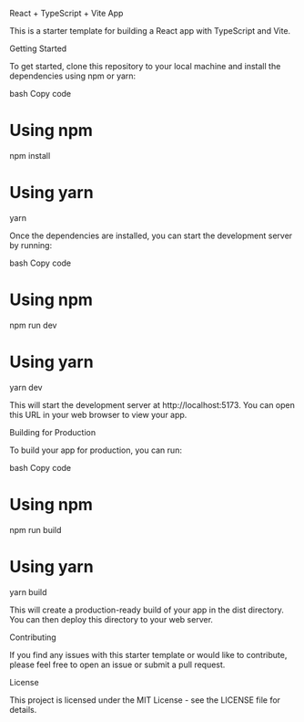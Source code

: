 React + TypeScript + Vite App

This is a starter template for building a React app with TypeScript and Vite.

Getting Started

To get started, clone this repository to your local machine and install the dependencies using npm or yarn:

bash
Copy code
# Using npm
npm install

# Using yarn
yarn


Once the dependencies are installed, you can start the development server by running:

bash
Copy code
# Using npm
npm run dev

# Using yarn
yarn dev


This will start the development server at http://localhost:5173. You can open this URL in your web browser to view your app.

Building for Production

To build your app for production, you can run:

bash
Copy code
# Using npm
npm run build

# Using yarn
yarn build


This will create a production-ready build of your app in the dist directory. You can then deploy this directory to your web server.

Contributing

If you find any issues with this starter template or would like to contribute, please feel free to open an issue or submit a pull request.

License

This project is licensed under the MIT License - see the LICENSE file for details.

